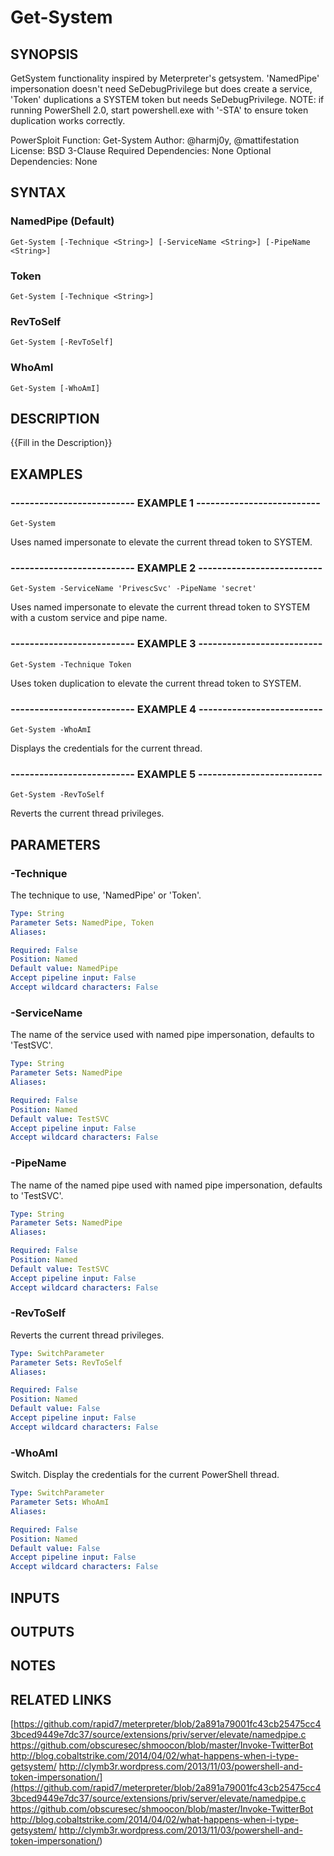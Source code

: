 # Get-System

## SYNOPSIS
GetSystem functionality inspired by Meterpreter's getsystem.
'NamedPipe' impersonation doesn't need SeDebugPrivilege but does create
a service, 'Token' duplications a SYSTEM token but needs SeDebugPrivilege.
NOTE: if running PowerShell 2.0, start powershell.exe with '-STA' to ensure
token duplication works correctly.

PowerSploit Function: Get-System
Author: @harmj0y, @mattifestation
License: BSD 3-Clause
Required Dependencies: None
Optional Dependencies: None

## SYNTAX

### NamedPipe (Default)
```
Get-System [-Technique <String>] [-ServiceName <String>] [-PipeName <String>]
```

### Token
```
Get-System [-Technique <String>]
```

### RevToSelf
```
Get-System [-RevToSelf]
```

### WhoAmI
```
Get-System [-WhoAmI]
```

## DESCRIPTION
{{Fill in the Description}}

## EXAMPLES

### -------------------------- EXAMPLE 1 --------------------------
```
Get-System
```

Uses named impersonate to elevate the current thread token to SYSTEM.

### -------------------------- EXAMPLE 2 --------------------------
```
Get-System -ServiceName 'PrivescSvc' -PipeName 'secret'
```

Uses named impersonate to elevate the current thread token to SYSTEM
with a custom service and pipe name.

### -------------------------- EXAMPLE 3 --------------------------
```
Get-System -Technique Token
```

Uses token duplication to elevate the current thread token to SYSTEM.

### -------------------------- EXAMPLE 4 --------------------------
```
Get-System -WhoAmI
```

Displays the credentials for the current thread.

### -------------------------- EXAMPLE 5 --------------------------
```
Get-System -RevToSelf
```

Reverts the current thread privileges.

## PARAMETERS

### -Technique
The technique to use, 'NamedPipe' or 'Token'.

```yaml
Type: String
Parameter Sets: NamedPipe, Token
Aliases: 

Required: False
Position: Named
Default value: NamedPipe
Accept pipeline input: False
Accept wildcard characters: False
```

### -ServiceName
The name of the service used with named pipe impersonation, defaults to 'TestSVC'.

```yaml
Type: String
Parameter Sets: NamedPipe
Aliases: 

Required: False
Position: Named
Default value: TestSVC
Accept pipeline input: False
Accept wildcard characters: False
```

### -PipeName
The name of the named pipe used with named pipe impersonation, defaults to 'TestSVC'.

```yaml
Type: String
Parameter Sets: NamedPipe
Aliases: 

Required: False
Position: Named
Default value: TestSVC
Accept pipeline input: False
Accept wildcard characters: False
```

### -RevToSelf
Reverts the current thread privileges.

```yaml
Type: SwitchParameter
Parameter Sets: RevToSelf
Aliases: 

Required: False
Position: Named
Default value: False
Accept pipeline input: False
Accept wildcard characters: False
```

### -WhoAmI
Switch.
Display the credentials for the current PowerShell thread.

```yaml
Type: SwitchParameter
Parameter Sets: WhoAmI
Aliases: 

Required: False
Position: Named
Default value: False
Accept pipeline input: False
Accept wildcard characters: False
```

## INPUTS

## OUTPUTS

## NOTES

## RELATED LINKS

[https://github.com/rapid7/meterpreter/blob/2a891a79001fc43cb25475cc43bced9449e7dc37/source/extensions/priv/server/elevate/namedpipe.c
https://github.com/obscuresec/shmoocon/blob/master/Invoke-TwitterBot
http://blog.cobaltstrike.com/2014/04/02/what-happens-when-i-type-getsystem/
http://clymb3r.wordpress.com/2013/11/03/powershell-and-token-impersonation/](https://github.com/rapid7/meterpreter/blob/2a891a79001fc43cb25475cc43bced9449e7dc37/source/extensions/priv/server/elevate/namedpipe.c
https://github.com/obscuresec/shmoocon/blob/master/Invoke-TwitterBot
http://blog.cobaltstrike.com/2014/04/02/what-happens-when-i-type-getsystem/
http://clymb3r.wordpress.com/2013/11/03/powershell-and-token-impersonation/)

